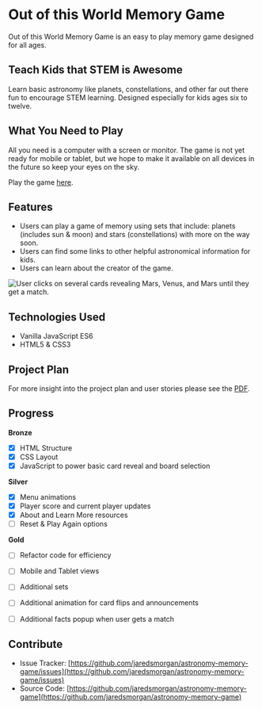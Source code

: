 # Out of this World Memory Game
Out of this World Memory Game is an easy to play memory game designed for all ages. 

## Teach Kids that STEM is Awesome
Learn basic astronomy like planets, constellations, and other far out there fun to encourage STEM learning. Designed especially for kids ages six to twelve.

## What You Need to Play
All you need is a computer with a screen or monitor. The game is not yet ready for mobile or tablet, but we hope to make it available on all devices in the future so keep your eyes on the sky.

Play the game [here](https://jaredsmorgan.github.io/astronomy-memory-game/).

## Features
* Users can play a game of memory using sets that include: planets (includes sun & moon) and stars (constellations) with more on the way soon.
* Users can find some links to other helpful astronomical information for kids.
* Users can learn about the creator of the game.

![User clicks on several cards revealing Mars, Venus, and Mars until they get a match.](OOTW_gifted.gif)

## Technologies Used
* Vanilla JavaScript ES6
* HTML5 & CSS3

## Project Plan
For more insight into the project plan and user stories please see the [PDF](https://github.com/jaredsmorgan/astronomy-memory-game/blob/master/OOTW-proj-plan.pdf).

## Progress
__Bronze__
* [x] HTML Structure
* [x] CSS Layout
* [x] JavaScript to power basic card reveal and board selection

__Silver__
* [x] Menu animations
* [x] Player score and current player updates
* [x] About and Learn More resources
* [ ] Reset & Play Again options

__Gold__
* [ ] Refactor code for efficiency
* [ ] Mobile and Tablet views
* [ ] Additional sets
* [ ] Additional animation for card flips and announcements
* [ ] Additional facts popup when user gets a match


## Contribute
* Issue Tracker: [https://github.com/jaredsmorgan/astronomy-memory-game/issues](https://github.com/jaredsmorgan/astronomy-memory-game/issues)
* Source Code: [https://github.com/jaredsmorgan/astronomy-memory-game](https://github.com/jaredsmorgan/astronomy-memory-game)
